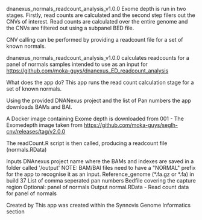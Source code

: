 dnanexus_normals_readcount_analysis_v1.0.0
Exome depth is run in two stages. Firstly, read counts are calculated and the second step filers out the CNVs of interest. Read counts are calculated over the entire genome and the CNVs are filtered out using a subpanel BED file.

CNV calling can be performed by providing a readcount file for a set of known normals. 

dnanexus_normals_readcount_analysis_v1.0.0 calculates readcounts for a panel of normals samples intended to use as an input for https://github.com/moka-guys/dnanexus_ED_readcount_analysis

What does the app do?
This app runs the read count calculation stage for a set of known normals.

Using the provided DNANexus project and the list of Pan numbers the app downloads BAMs and BAI.

A Docker image containing Exome depth is downloaded from 001 - The Exomedepth image taken from https://github.com/moka-guys/seglh-cnv/releases/tag/v2.0.0

The readCount.R script is then called, producing a readcount file (normals.RData) 

Inputs
DNAnexus project name where the BAMs and indexes are saved in a folder called '/output'
NOTE: BAM/BAI files need to have a "NORMAL" prefix for the app to recognise it as an input.
Reference_genome (*.fa.gz or *.fa) in build 37
List of comma seperated pan numbers
Bedfile covering the capture region
Optional: panel of normals
Output
normal.RData - Read count data for panel of normals

Created by
This app was created within the Synnovis Genome Informatics section